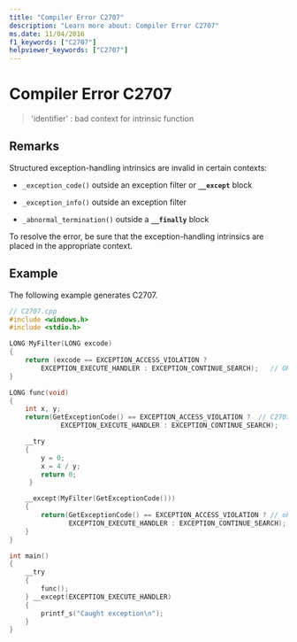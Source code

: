 ```yaml
---
title: "Compiler Error C2707"
description: "Learn more about: Compiler Error C2707"
ms.date: 11/04/2016
f1_keywords: ["C2707"]
helpviewer_keywords: ["C2707"]
---
```

# Compiler Error C2707

> 'identifier' : bad context for intrinsic function

## Remarks

Structured exception-handling intrinsics are invalid in certain contexts:

- `_exception_code()` outside an exception filter or **`__except`** block

- `_exception_info()` outside an exception filter

- `_abnormal_termination()` outside a **`__finally`** block

To resolve the error, be sure that the exception-handling intrinsics are placed in the appropriate context.

## Example

The following example generates C2707.

```cpp
// C2707.cpp
#include <windows.h>
#include <stdio.h>

LONG MyFilter(LONG excode)
{
    return (excode == EXCEPTION_ACCESS_VIOLATION ?
        EXCEPTION_EXECUTE_HANDLER : EXCEPTION_CONTINUE_SEARCH);   // OK
}

LONG func(void)
{
    int x, y;
    return(GetExceptionCode() == EXCEPTION_ACCESS_VIOLATION ?  // C2707
             EXCEPTION_EXECUTE_HANDLER : EXCEPTION_CONTINUE_SEARCH);

    __try
    {
        y = 0;
        x = 4 / y;
        return 0;
     }

    __except(MyFilter(GetExceptionCode()))
    {
        return(GetExceptionCode() == EXCEPTION_ACCESS_VIOLATION ? // ok
               EXCEPTION_EXECUTE_HANDLER : EXCEPTION_CONTINUE_SEARCH);
    }
}

int main()
{
    __try
    {
        func();
    } __except(EXCEPTION_EXECUTE_HANDLER)
    {
        printf_s("Caught exception\n");
    }
}
```
